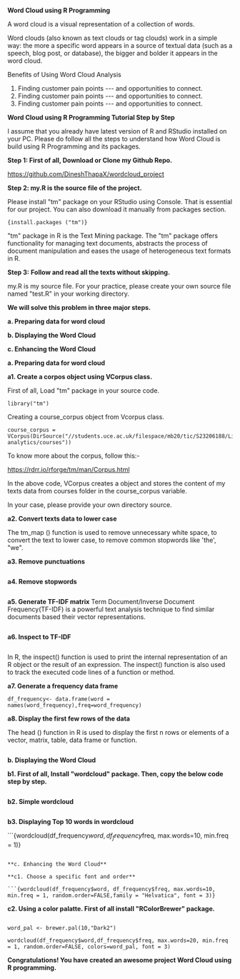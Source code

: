 **Word Cloud using R Programming**

A word cloud is a visual representation of a collection of words.

Word clouds (also known as text clouds or tag clouds) work in a simple way: the more a specific word appears in a source of textual data (such as a speech, blog post, or database), the bigger and bolder it appears in the word cloud.

Benefits of Using Word Cloud Analysis

1.  Finding customer pain points --- and opportunities to connect.
2.  Finding customer pain points --- and opportunities to connect.
3.  Finding customer pain points --- and opportunities to connect.

**Word Cloud using R Programming Tutorial Step by Step**

I assume that you already have latest version of R and RStudio installed on your PC. Please do follow all the steps to understand how Word Cloud is build using R Programming and its packages.

**Step 1: First of all, Download or Clone my Github Repo.**

<https://github.com/DineshThapaX/wordcloud_project>

**Step 2: my.R is the source file of the project.**

Please install "tm" package on your RStudio using Console. That is essential for our project. You can also download it manually from packages section.

`{install.packages ("tm")}`

"tm" package in R is the Text Mining package. The "tm" package offers functionality for managing text documents, abstracts the process of document manipulation and eases the usage of heterogeneous text formats in R.

**Step 3:** **Follow and read all the texts without skipping.**

my.R is my source file. For your practice, please create your own source file named "test.R" in your working directory.

**We will solve this problem in three major steps.**

**a. Preparing data for word cloud**

**b. Displaying the Word Cloud**

**c. Enhancing the Word Cloud**

**a. Preparing data for word cloud**

**a1. Create a corpos object using VCorpus class.**

First of all, Load "tm" package in your source code.

```{r}
library("tm")
```

Creating a course_corpus object from Vcorpus class.

```{library("tm")}
course_corpus = VCorpus(DirSource("//students.uce.ac.uk/filespace/mb20/tic/S23206188/LinkedinLearning/wordcloud_project/text-analytics/courses"))

```

To know more about the corpus, follow this:-

<https://rdrr.io/rforge/tm/man/Corpus.html>

In the above code, VCorpus creates a object and stores the content of my texts data from courses folder in the course_corpus variable.

In your case, please provide your own directory source.

**a2. Convert texts data to lower case**

The tm_map () function is used to remove unnecessary white space, to convert the text to lower case, to remove common stopwords like 'the', "we".

**a3. Remove punctuations**

```{course_corpus3 = tm_map(course_corpus2, removePunctuation)}

```

**a4. Remove stopwords**

```{course_corpus4 = tm_map(course_corpus3, removeWords, stopwords())}

```

**a5. Generate TF-IDF matrix** Term Document/Inverse Document Frequency(TF-IDF) is a powerful text analysis technique to find similar documents based their vector representations.

```{course_dtm <- DocumentTermMatrix(course_corpus4)}

```

**a6. Inspect to TF-IDF**

``` {inspect(course_dtm)}
```

In R, the inspect() function is used to print the internal representation of an R object or the result of an expression. The inspect() function is also used to track the executed code lines of a function or method.

**a7. Generate a frequency data frame**

```{word_frequency <- sort(colSums(as.matrix(course_dtm)),decreasing=TRUE)}
df_frequency<- data.frame(word = names(word_frequency),freq=word_frequency)

```

**a8. Display the first few rows of the data**

The head () function in R is used to display the first n rows or elements of a vector, matrix, table, data frame or function.

``` {head(df_frequency)}
```

**b. Displaying the Word Cloud**

**b1. First of all, Install "wordcloud" package. Then, copy the below code step by step.**

``` {library(wordcloud)}
```

**b2. Simple wordcloud**

``` {wordcloud(df_frequency$word,df_frequency$freq)}
```

**b3. Displaying Top 10 words in wordcloud**

\`\`\`{wordcloud(df_frequency$word, df_frequency$freq, max.words=10, min.freq = 1)}

```         

**c. Enhancing the Word Cloud**

**c1. Choose a specific font and order**

```{wordcloud(df_frequency$word, df_frequency$freq, max.words=10, min.freq = 1, random.order=FALSE,family = "Helvatica", font = 3)}
```

**c2. Using a color palatte. First of all install "RColorBrewer" package.**

``` {library(rcolorbrewer)}

word_pal <- brewer.pal(10,"Dark2")

wordcloud(df_frequency$word,df_frequency$freq, max.words=20, min.freq = 1, random.order=FALSE, colors=word_pal, font = 3)
```

**Congratulations! You have created an awesome project Word Cloud using R programming.**
